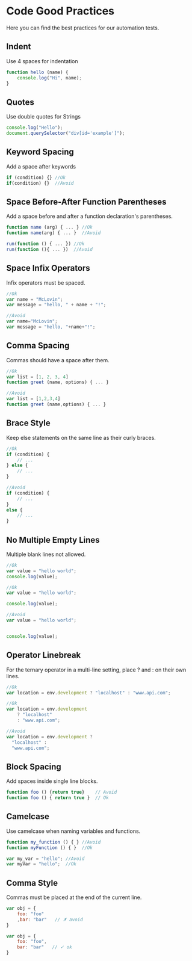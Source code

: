 # Code Good Practices
Here you can find the best practices for our automation tests.

## Indent
Use 4 spaces for indentation

```javascript
function hello (name) {
    console.log("Hi", name);
}
```

## Quotes
Use double quotes for Strings
```javascript
console.log("Hello");
document.querySelector("div[id='example']");
```

## Keyword Spacing
Add a space after keywords
```javascript
if (condition) {} //Ok
if(condition) {}  //Avoid
```

## Space Before-After Function Parentheses
Add a space before and after a function declaration's parentheses.
```javascript
function name (arg) { ... } //Ok
function name(arg) { ... }  //Avoid

run(function () { ... }) //Ok
run(function (){ ... })  //Avoid
```

## Space Infix Operators
Infix operators must be spaced.
```javascript
//Ok
var name = "McLovin";
var message = "hello, " + name + "!";

//Avoid
var name="McLovin";
var message = "hello, "+name+"!";
```

## Comma Spacing
Commas should have a space after them.
```javascript
//Ok
var list = [1, 2, 3, 4]
function greet (name, options) { ... }

//Avoid
var list = [1,2,3,4]
function greet (name,options) { ... }
```

## Brace Style
Keep else statements on the same line as their curly braces.
```javascript
//Ok
if (condition) {
    // ... 
} else {
    // ... 
}

//Avoid
if (condition) {
    // ... 
}
else {
    // ... 
}
```

## No Multiple Empty Lines
Multiple blank lines not allowed.
```javascript
//Ok
var value = "hello world";
console.log(value);

//Ok
var value = "hello world";

console.log(value);

//Avoid
var value = "hello world";


console.log(value);
```

## Operator Linebreak
For the ternary operator in a multi-line setting, place ? and : on their own lines.
```javascript
//Ok
var location = env.development ? "localhost" : "www.api.com";

//Ok
var location = env.development
    ? "localhost"
    : "www.api.com";

//Avoid
var location = env.development ?
  "localhost" :
  "www.api.com";
```

## Block Spacing
Add spaces inside single line blocks.
```javascript
function foo () {return true}    // Avoid
function foo () { return true }  // Ok
```

## Camelcase
Use camelcase when naming variables and functions.
```javascript
function my_function () { } //Avoid
function myFunction () { }  //Ok

var my_var = "hello"; //Avoid
var myVar = "hello";  //Ok
```

## Comma Style
Commas must be placed at the end of the current line.
```javascript
var obj = {
    foo: "foo"
    ,bar: "bar"   // ✗ avoid 
}

var obj = {
    foo: "foo",
    bar: "bar"   // ✓ ok 
}
```